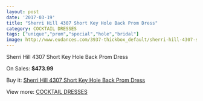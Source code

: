 ```yaml
---
layout: post
date: '2017-03-19'
title: "Sherri Hill 4307 Short Key Hole Back Prom Dress"
category: COCKTAIL DRESSES
tags: ["unique","prom","special","hole","bridal"]
image: http://www.eudances.com/3937-thickbox_default/sherri-hill-4307-short-key-hole-back-prom-dress.jpg
---
```

Sherri Hill 4307 Short Key Hole Back Prom Dress

On Sales: **$473.99**
<a href="https://www.eudances.com/en/cocktail-dresses/1318-sherri-hill-4307-short-key-hole-back-prom-dress.html"><amp-img layout="responsive" width="600" height="600" src="//www.eudances.com/3937-thickbox_default/sherri-hill-4307-short-key-hole-back-prom-dress.jpg" alt="Sherri Hill 4307 Short Key Hole Back Prom Dress 0" /></a>
<a href="https://www.eudances.com/en/cocktail-dresses/1318-sherri-hill-4307-short-key-hole-back-prom-dress.html"><amp-img layout="responsive" width="600" height="600" src="//www.eudances.com/3938-thickbox_default/sherri-hill-4307-short-key-hole-back-prom-dress.jpg" alt="Sherri Hill 4307 Short Key Hole Back Prom Dress 1" /></a>

Buy it: [Sherri Hill 4307 Short Key Hole Back Prom Dress](https://www.eudances.com/en/cocktail-dresses/1318-sherri-hill-4307-short-key-hole-back-prom-dress.html "Sherri Hill 4307 Short Key Hole Back Prom Dress")

View more: [COCKTAIL DRESSES](https://www.eudances.com/en/14-cocktail-dresses "COCKTAIL DRESSES")